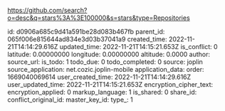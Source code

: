 https://github.com/search?o=desc&q=stars%3A%3E100000&s=stars&type=Repositories

id: d0906a685c9d41a591be28d083b467fb
parent_id: 065f006e815644ad834e3d03b37041a9
created_time: 2022-11-21T14:14:29.616Z
updated_time: 2022-11-21T14:15:21.653Z
is_conflict: 0
latitude: 0.00000000
longitude: 0.00000000
altitude: 0.0000
author: 
source_url: 
is_todo: 1
todo_due: 0
todo_completed: 0
source: joplin
source_application: net.cozic.joplin-mobile
application_data: 
order: 1669040069614
user_created_time: 2022-11-21T14:14:29.616Z
user_updated_time: 2022-11-21T14:15:21.653Z
encryption_cipher_text: 
encryption_applied: 0
markup_language: 1
is_shared: 0
share_id: 
conflict_original_id: 
master_key_id: 
type_: 1